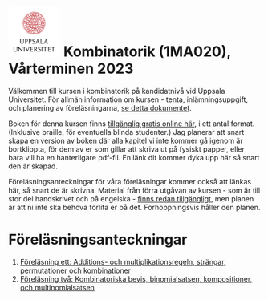 # ![UUs logotyp](./graphics/UU_logo_color.png "UUs logotyp") Kombinatorik (1MA020), Vårterminen 2023

Välkommen till kursen i kombinatorik på kandidatnivå vid Uppsala Universitet. För allmän information om kursen - tenta, inlämningsuppgift, och planering av föreläsningarna, [se detta dokumentet](https://vagdur.github.io/Kombinatorik-1MA020/kursinformation.pdf).

Boken för denna kursen finns [tillgänglig gratis online här](https://rellek.net/book/app-comb.html), i ett antal format. (Inklusive braille, för eventuella blinda studenter.) Jag planerar att snart skapa en version av boken där alla kapitel vi inte kommer gå igenom är bortklippta, för dem av er som gillar att skriva ut på fysiskt papper, eller bara vill ha en hanterligare pdf-fil. En länk dit kommer dyka upp här så snart den är skapad.

Föreläsningsanteckningar för våra föreläsningar kommer också att länkas här, så snart de är skrivna. Material från förra utgåvan av kursen - som är till stor del handskrivet och på engelska - [finns redan tillgängligt](https://vagdur.github.io/Kombinatorik-1MA020/CombinatoricsCourse.pdf), men planen är att ni inte ska behöva förlita er på det. Förhoppningsvis håller den planen.

# Föreläsningsanteckningar

1. [Föreläsning ett: Additions- och multiplikationsregeln, strängar, permutationer och kombinationer](https://vagdur.github.io/Kombinatorik-1MA020/lecture1.pdf)
2. [Föreläsning två: Kombinatoriska bevis, binomialsatsen, kompositioner, och multinomialsatsen](https://vagdur.github.io/Kombinatorik-1MA020/lecture2.pdf)
